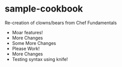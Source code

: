  # sample-cookbook

Re-creation of clowns/bears from Chef Fundamentals
- Moar features!
- More Changes
- Some More Changes
- Please Work!
- More Changes
- Testing syntax using knife!
